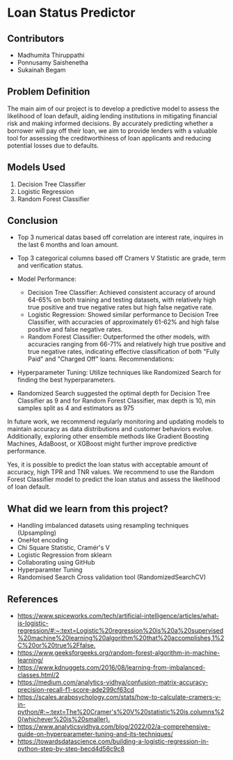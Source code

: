 # Loan Status Predictor 
 
## Contributors
- Madhumita Thiruppathi
- Ponnusamy Saishenetha
- Sukainah Begam


## Problem Definition
The main aim of our project is to develop a predictive model to assess the likelihood of loan default, aiding lending institutions in mitigating financial risk and making informed decisions. By accurately predicting whether a borrower will pay off their loan, we aim to provide lenders with a valuable tool for assessing the creditworthiness of loan applicants and reducing potential losses due to defaults.

## Models Used

1. Decision Tree Classifier 
2. Logistic Regression
3. Random Forest Classifier

## Conclusion

- Top 3 numerical datas based off correlation are interest rate, inquires in the last 6 months and loan amount.
- Top 3 categorical columns based off Cramers V Statistic are grade, term and verification status.

- Model Performance:
  - Decision Tree Classifier: Achieved consistent accuracy of around 64-65% on both training and testing datasets, with relatively high true positive and true negative rates but  high false negative rate.
  - Logistic Regression: Showed similar performance to Decision Tree Classifier, with accuracies of approximately 61-62% and high false positive and false negative rates.
  - Random Forest Classifier: Outperformed the other models, with accuracies ranging from 66-71% and relatively high true positive and true negative rates, indicating effective classification of both "Fully Paid" and "Charged Off" loans.
Recommendations:
- Hyperparameter Tuning: Utilize techniques like Randomized Search for finding the best hyperparameters.
- Randomized Search suggested the optimal depth for Decision Tree Classifier as 9 and for Random Forest Classifier, max depth is 10, min samples split as 4 and estimators as 975
  
In future work, we recommend regularly monitoring and updating models to maintain accuracy as data distributions and customer behaviors evolve. Additionally, exploring other ensemble methods like Gradient Boosting Machines, AdaBoost, or XGBoost might further improve predictive performance.

Yes, it is possible to predict the loan status with acceptable amount of accuracy, high TPR and TNR values. We recommend to use the Random Forest Classifier model to predict the loan status and assess the likelihood of loan default.

## What did we learn from this project?

- Handling imbalanced datasets using resampling techniques (Upsampling)
- OneHot encoding
- Chi Square Statistic, Cramér's V
- Logistic Regression from sklearn
- Collaborating using GitHub
- Hyperparamter Tuning
- Randomised Search Cross validation tool (RandomizedSearchCV)

## References

- <https://www.spiceworks.com/tech/artificial-intelligence/articles/what-is-logistic-regression/#:~:text=Logistic%20regression%20is%20a%20supervised%20machine%20learning%20algorithm%20that%20accomplishes,1%2C%20or%20true%2Ffalse.>
- <https://www.geeksforgeeks.org/random-forest-algorithm-in-machine-learning/>
- <https://www.kdnuggets.com/2016/08/learning-from-imbalanced-classes.html/2>
- <https://medium.com/analytics-vidhya/confusion-matrix-accuracy-precision-recall-f1-score-ade299cf63cd>
- <https://scales.arabpsychology.com/stats/how-to-calculate-cramers-v-in-python/#:~:text=The%20Cramer's%20V%20statistic%20is,columns%20(whichever%20is%20smaller).>
- <https://www.analyticsvidhya.com/blog/2022/02/a-comprehensive-guide-on-hyperparameter-tuning-and-its-techniques/>
- <https://towardsdatascience.com/building-a-logistic-regression-in-python-step-by-step-becd4d56c9c8>



